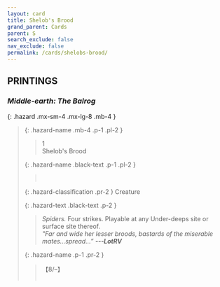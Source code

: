 ```yaml
---
layout: card
title: Shelob's Brood
grand_parent: Cards
parent: S
search_exclude: false
nav_exclude: false
permalink: /cards/shelobs-brood/
---
```


## PRINTINGS


### _Middle-earth: The Balrog_

{: .hazard .mx-sm-4 .mx-lg-8 .mb-4 }
> {: .hazard-name .mb-4 .p-1 .pl-2 }
> > <div class="hazard-mp">1</div>
> > <div class="card-name">Shelob's Brood</div>
>
> {: .hazard-name .black-text .p-1 .pl-2 }
> > &nbsp;
>
> {: .hazard-classification .pr-2 }
> Creature
>
> {: .hazard-text .black-text .p-2 }
> > _Spiders._ Four strikes. Playable at any Under-deeps site or surface site thereof. <br>_"Far and wide her lesser broods, bastards of the miserable mates...spread...”_ ***---&#65279;LotRV*** 
>
> {: .hazard-name .p-1 .pr-2 }
> > <div class="card-shield">【8/&ndash;】</div>
> > <div class="card-corruption">&nbsp;</div>
